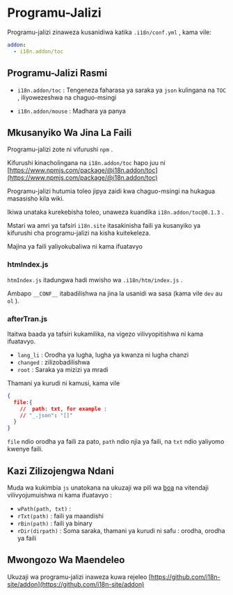 # Programu-Jalizi

Programu-jalizi zinaweza kusanidiwa katika `.i18n/conf.yml` , kama vile:

```yml
addon:
  - i18n.addon/toc
```

## Programu-Jalizi Rasmi

* `i18n.addon/toc` :
  Tengeneza faharasa ya saraka ya `json` kulingana na `TOC` , iliyowezeshwa na chaguo-msingi

* `i18n.addon/mouse` : Madhara ya panya

## Mkusanyiko Wa Jina La Faili

Programu-jalizi zote ni vifurushi `npm` .

Kifurushi kinacholingana na `i18n.addon/toc` hapo juu ni [https://www.npmjs.com/package/@i18n.addon/toc](https://www.npmjs.com/package/@i18n.addon/toc)

Programu-jalizi hutumia toleo jipya zaidi kwa chaguo-msingi na hukagua masasisho kila wiki.

Ikiwa unataka kurekebisha toleo, unaweza kuandika `i18n.addon/toc@0.1.3` .

Mstari wa amri ya tafsiri `i18n.site` itasakinisha faili ya kusanyiko ya kifurushi cha programu-jalizi na kisha kuitekeleza.

Majina ya faili yaliyokubaliwa ni kama ifuatavyo

### htmIndex.js

`htmIndex.js` itadungwa hadi mwisho wa `.i18n/htm/index.js` .

Ambapo `__CONF__` itabadilishwa na jina la usanidi wa sasa (kama vile `dev` au `ol` ).

### afterTran.js

Itaitwa baada ya tafsiri kukamilika, na vigezo vilivyopitishwa ni kama ifuatavyo.

* `lang_li` : Orodha ya lugha, lugha ya kwanza ni lugha chanzi
* `changed` : zilizobadilishwa
* `root` : Saraka ya mizizi ya mradi

Thamani ya kurudi ni kamusi, kama vile

```json
{
  file:{
    //  path: txt, for example :
    // "_.json": "[]"
  }
}
```

`file` ndio orodha ya faili za pato, `path` ndio njia ya faili, na `txt` ndio yaliyomo kwenye faili.

## Kazi Zilizojengwa Ndani

Muda wa kukimbia `js` unatokana na ukuzaji wa pili wa [boa](https://github.com/boa-dev/boa) na vitendaji vilivyojumuishwa ni kama ifuatavyo :

* `wPath(path, txt)` :
* `rTxt(path)` : faili ya maandishi
* `rBin(path)` : faili ya binary
* `rDir(dirpath)` : Soma saraka, thamani ya kurudi ni safu : orodha, orodha ya faili

## Mwongozo Wa Maendeleo

Ukuzaji wa programu-jalizi inaweza kuwa rejeleo [https://github.com/i18n-site/addon](https://github.com/i18n-site/addon)